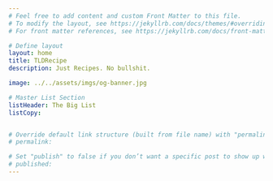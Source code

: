 ```yaml
---
# Feel free to add content and custom Front Matter to this file.
# To modify the layout, see https://jekyllrb.com/docs/themes/#overriding-theme-defaults
# For front matter references, see https://jekyllrb.com/docs/front-matter/

# Define layout
layout: home
title: TLDRecipe
description: Just Recipes. No bullshit.

image: ../../assets/imgs/og-banner.jpg

# Master List Section
listHeader: The Big List
listCopy:


# Override default link structure (built from file name) with "permalink"
# permalink:

# Set "publish" to false if you don’t want a specific post to show up when the site is generated.
# published:
---
```

